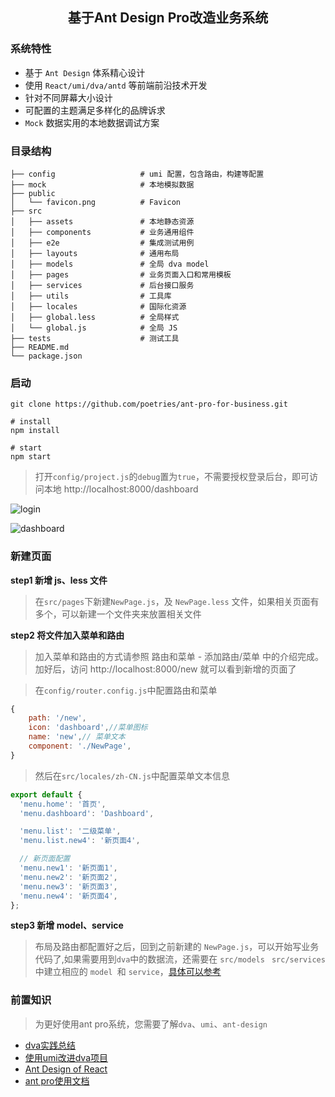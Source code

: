 <h2 align="center">基于Ant Design Pro改造业务系统 </h2>

### 系统特性

- 基于 `Ant Design` 体系精心设计
- 使用 `React/umi/dva/antd` 等前端前沿技术开发
- 针对不同屏幕大小设计
- 可配置的主题满足多样化的品牌诉求
- `Mock` 数据实用的本地数据调试方案

### 目录结构

```
├── config                   # umi 配置，包含路由，构建等配置
├── mock                     # 本地模拟数据
├── public
│   └── favicon.png          # Favicon
├── src
│   ├── assets               # 本地静态资源
│   ├── components           # 业务通用组件
│   ├── e2e                  # 集成测试用例
│   ├── layouts              # 通用布局
│   ├── models               # 全局 dva model
│   ├── pages                # 业务页面入口和常用模板
│   ├── services             # 后台接口服务
│   ├── utils                # 工具库
│   ├── locales              # 国际化资源
│   ├── global.less          # 全局样式
│   └── global.js            # 全局 JS
├── tests                    # 测试工具
├── README.md
└── package.json
```

### 启动

```shell
git clone https://github.com/poetries/ant-pro-for-business.git

# install 
npm install

# start
npm start
```

> 打开`config/project.js`的`debug`置为`true`，不需要授权登录后台，即可访问本地 http://localhost:8000/dashboard

![login](https://upload-images.jianshu.io/upload_images/1480597-fef435e19716033d.png?imageMogr2/auto-orient/strip%7CimageView2/2/w/1240)

![dashboard](https://upload-images.jianshu.io/upload_images/1480597-8caf0adc7df2f33d.png?imageMogr2/auto-orient/strip%7CimageView2/2/w/1240)

### 新建页面

**step1 新增 js、less 文件**

> 在`src/pages`下新建`NewPage.js`，及 `NewPage.less` 文件，如果相关页面有多个，可以新建一个文件夹来放置相关文件

**step2 将文件加入菜单和路由**

> 加入菜单和路由的方式请参照 路由和菜单 - 添加路由/菜单 中的介绍完成。加好后，访问 http://localhost:8000/new 就可以看到新增的页面了

> 在`config/router.config.js`中配置路由和菜单

```javascript
{
    path: '/new',
    icon: 'dashboard',//菜单图标
    name: 'new',// 菜单文本
    component: './NewPage', 
}
```

> 然后在`src/locales/zh-CN.js`中配置菜单文本信息

```javascript
export default {
  'menu.home': '首页',
  'menu.dashboard': 'Dashboard',

  'menu.list': '二级菜单',
  'menu.list.new4': '新页面4',

  // 新页面配置
  'menu.new1': '新页面1',
  'menu.new2': '新页面2',
  'menu.new3': '新页面3',
  'menu.new4': '新页面4',
};
```

**step3 新增 model、service**

> 布局及路由都配置好之后，回到之前新建的 `NewPage.js`，可以开始写业务代码了,如果需要用到` dva `中的数据流，还需要在 `src/models ` `src/services` 中建立相应的 `model `和 `service`，[具体可以参考 ](https://github.com/ant-design/ant-design-pro/blob/master/src/pages/Dashboard/models/activities.js)


### 前置知识

> 为更好使用ant pro系统，您需要了解`dva`、`umi`、`ant-design`

- [dva实践总结](http://blog.poetries.top/2018/09/05/dva/)
- [使用umi改进dva项目](http://blog.poetries.top/2018/09/06/umi-dva/)
- [Ant Design of React](https://ant.design/docs/react/introduce-cn)
- [ant pro使用文档](https://pro.ant.design/docs/getting-started-cn)